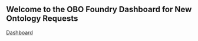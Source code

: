 ## Welcome to the OBO Foundry Dashboard for New Ontology Requests



[Dashboard](dashboard/index.html)
